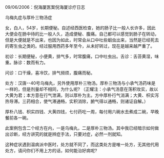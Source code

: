 09/06/2006：倪海厦医案倪海厦诊疗日志 

乌梅丸症与厚朴三物汤症 

女，白人，54岁，长期便秘。自述经西医检查，她的肠子比一般人长许多，因此大便会在肠中待的比一般人久，造成便秘、腹痛。自己都可以感觉到肠子在转动，但是大便就是不出来，也因为如此，时常会从口中吐些蛔虫出来，当然是已经死去的寄生虫之类的。经过服用西药多年至今，从未好转过，现在是越来越严重了。 

初诊：长期便秘，小便黄，排气多，时常腹痛，口中吐虫出。舌诊：舌苔黄湿，味重。脉诊：数而有力。 

问诊：口干燥，喜冷饮，排气频烦，腹痛而秘。 

处方：汉唐--40号乌梅丸，另外使用厚朴三物汤。厚朴三物汤与小承气汤药味是一样的，但是剂量却不相同，为什么呢? （正耀注：小承气汤意在荡积攻实，故以大黄为君；本方意在行气泄满，则以厚朴为主。方中厚朴行气消满；大黄、枳实泻热导滞。三药相合，使气滞通畅，实积消除，腑气得以通畅，则诸证自解。）

厚朴八钱、枳实四钱、大黄四钱，七付药吃一周，每付用六碗水去煮成二碗，早晚餐前各一碗。 

此案例包含二个经方在内，一是乌梅丸，二是厚朴三物汤。其中我已经暗示如何做出诊断，经方讲究的就是辨症手法，只要对症，必然一剂就知。 

这种症状遇到温病派中医时，处方就不同了，而这类处方是唯一处方，无其他代用处方，请问你们不用上方的话，如何能治好病呢? 
